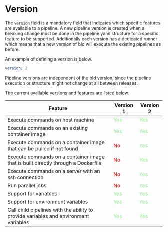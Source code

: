 # Version
The `version` field is a mandatory field that indicates which specific features are available to a pipeline. A new pipeline version is created when a breaking change must be done in the pipeline yaml structure for a specific feature to be supported. Additionally each version has a dedicated runner which means that a new version of bld will execute the existing pipelines as before.

An example of defining a version is below.
```yaml
version: 2
```

Pipeline versions are independent of the bld version, since the pipeline execution or structure might not change at all between releases.

The current available versions and features are listed below.

| Feature | Version 1 | Version 2 |
|---------|-----------|-----------|
| Execute commands on host machine | <span style="color:lightgreen">Yes</span> | <span style="color:lightgreen">Yes</span> |
| Execute commands on an existing container image | <span style="color:lightgreen">Yes</span> | <span style="color:lightgreen">Yes</span> |
| Execute commands on a container image that can be pulled if not found | <span style="color:red">No</span> | <span style="color:lightgreen">Yes</span> |
| Execute commands on a container image that is built directly through a Dockerfile | <span style="color:red">No</span> | <span style="color:lightgreen">Yes</span> |
| Execute commands on a server with an ssh connection | <span style="color:red">No</span> | <span style="color:lightgreen">Yes</span> |
| Run parallel jobs | <span style="color:red">No</span> | <span style="color:lightgreen">Yes</span> |
| Support for variables | <span style="color:lightgreen">Yes</span> | <span style="color:lightgreen">Yes</span> |
| Support for environment variables | <span style="color:lightgreen">Yes</span> | <span style="color:lightgreen">Yes</span> |
| Call child pipelines with the ability to provide variables and environment variables | <span style="color:lightgreen">Yes</span> | <span style="color:lightgreen">Yes</span> |
